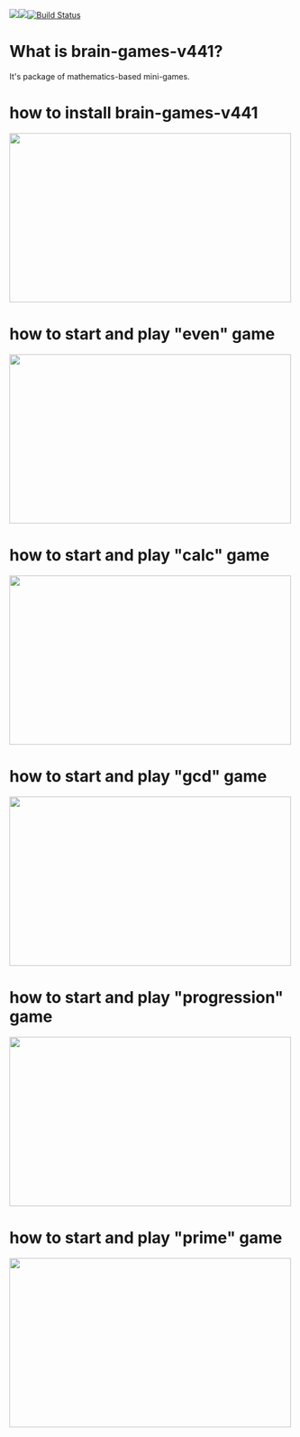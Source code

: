 <a href="https://codeclimate.com/github/sithari41441/project-lvl1-s462/maintainability"><img src="https://api.codeclimate.com/v1/badges/2df1c6c0790c965455fb/maintainability" /></a><a href="https://codeclimate.com/github/sithari41441/project-lvl1-s462/test_coverage"><img src="https://api.codeclimate.com/v1/badges/2df1c6c0790c965455fb/test_coverage" /></a>[![Build Status](https://travis-ci.org/sithari41441/project-lvl1-s462.svg?branch=master)](https://travis-ci.org/sithari41441/project-lvl1-s462)

# What is brain-games-v441?

It's package of mathematics-based mini-games.

# how to install brain-games-v441

<a href="https://asciinema.org/a/FSY4vXR3rDhhc0kQKD8nukEib" target="_blank"><img src="https://asciinema.org/a/FSY4vXR3rDhhc0kQKD8nukEib.svg" width="500" height="300" /></a>

# how to start and play "even" game

<a href="https://asciinema.org/a/ZKHFRZm7KUD2YIJ2rYLE42Bc5" target="_blank"><img src="https://asciinema.org/a/ZKHFRZm7KUD2YIJ2rYLE42Bc5.svg" width="500" height="300" /></a>

# how to start and play "calc" game

<a href="https://asciinema.org/a/rXQswVomXsv0PodpohYzaqiqM" target="_blank"><img src="https://asciinema.org/a/rXQswVomXsv0PodpohYzaqiqM.svg" width="500" height="300" /></a>

# how to start and play "gcd" game

<a href="https://asciinema.org/a/FDsId0GbogPNMZY9uC8XuWDuw" target="_blank"><img src="https://asciinema.org/a/FDsId0GbogPNMZY9uC8XuWDuw.svg" width="500" height="300" /></a>

# how to start and play "progression" game

<a href="https://asciinema.org/a/yyJmv3OjytvI7D7CvlrZeQlgp" target="_blank"><img src="https://asciinema.org/a/yyJmv3OjytvI7D7CvlrZeQlgp.svg" width="500" height="300" /></a>

# how to start and play "prime" game

<a href="https://asciinema.org/a/iP7EtUnbGhAOd0O9QVpjxkl8r" target="_blank"><img src="https://asciinema.org/a/iP7EtUnbGhAOd0O9QVpjxkl8r.svg" width="500" height="300" /></a>